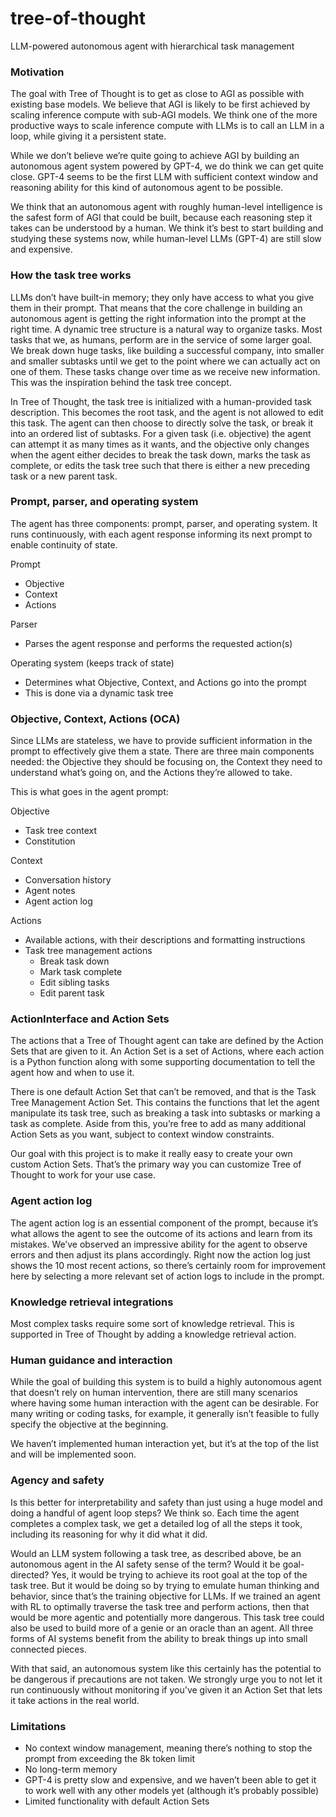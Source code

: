 # tree-of-thought
LLM-powered autonomous agent with hierarchical task management

### Motivation
The goal with Tree of Thought is to get as close to AGI as possible with existing base models. We believe that AGI is likely to be first achieved by scaling inference compute with sub-AGI models. We think one of the more productive ways to scale inference compute with LLMs is to call an LLM in a loop, while giving it a persistent state.

While we don’t believe we’re quite going to achieve AGI by building an autonomous agent system powered by GPT-4, we do think we can get quite close. GPT-4 seems to be the first LLM with sufficient context window and reasoning ability for this kind of autonomous agent to be possible.

We think that an autonomous agent with roughly human-level intelligence is the safest form of AGI that could be built, because each reasoning step it takes can be understood by a human. We think it’s best to start building and studying these systems now, while human-level LLMs (GPT-4) are still slow and expensive.

### How the task tree works
LLMs don’t have built-in memory; they only have access to what you give them in their prompt. That means that the core challenge in building an autonomous agent is getting the right information into the prompt at the right time. A dynamic tree structure is a natural way to organize tasks. Most tasks that we, as humans, perform are in the service of some larger goal. We break down huge tasks, like building a successful company, into smaller and smaller subtasks until we get to the point where we can actually act on one of them. These tasks change over time as we receive new information. This was the inspiration behind the task tree concept.

In Tree of Thought, the task tree is initialized with a human-provided task description. This becomes the root task, and the agent is not allowed to edit this task. The agent can then choose to directly solve the task, or break it into an ordered list of subtasks. For a given task (i.e. objective) the agent can attempt it as many times as it wants, and the objective only changes when the agent either decides to break the task down, marks the task as complete, or edits the task tree such that there is either a new preceding task or a new parent task.

### Prompt, parser, and operating system
The agent has three components: prompt, parser, and operating system. It runs continuously, with each agent response informing its next prompt to enable continuity of state.

Prompt
- Objective
- Context
- Actions

Parser
- Parses the agent response and performs the requested action(s)

Operating system (keeps track of state)
- Determines what Objective, Context, and Actions go into the prompt
- This is done via a dynamic task tree

### Objective, Context, Actions (OCA)
Since LLMs are stateless, we have to provide sufficient information in the prompt to effectively give them a state. There are three main components needed: the Objective they should be focusing on, the Context they need to understand what’s going on, and the Actions they’re allowed to take.

This is what goes in the agent prompt:

Objective
- Task tree context
- Constitution

Context
- Conversation history
- Agent notes
- Agent action log

Actions
- Available actions, with their descriptions and formatting instructions
- Task tree management actions
  - Break task down
  - Mark task complete
  - Edit sibling tasks
  - Edit parent task

### ActionInterface and Action Sets
The actions that a Tree of Thought agent can take are defined by the Action Sets that are given to it. An Action Set is a set of Actions, where each action is a Python function along with some supporting documentation to tell the agent how and when to use it.

There is one default Action Set that can’t be removed, and that is the Task Tree Management Action Set. This contains the functions that let the agent manipulate its task tree, such as breaking a task into subtasks or marking a task as complete. Aside from this, you’re free to add as many additional Action Sets as you want, subject to context window constraints.

Our goal with this project is to make it really easy to create your own custom Action Sets. That’s the primary way you can customize Tree of Thought to work for your use case.

### Agent action log
The agent action log is an essential component of the prompt, because it’s what allows the agent to see the outcome of its actions and learn from its mistakes. We’ve observed an impressive ability for the agent to observe errors and then adjust its plans accordingly. Right now the action log just shows the 10 most recent actions, so there’s certainly room for improvement here by selecting a more relevant set of action logs to include in the prompt.

### Knowledge retrieval integrations
Most complex tasks require some sort of knowledge retrieval. This is supported in Tree of Thought by adding a knowledge retrieval action.

### Human guidance and interaction
While the goal of building this system is to build a highly autonomous agent that doesn’t rely on human intervention, there are still many scenarios where having some human interaction with the agent can be desirable. For many writing or coding tasks, for example, it generally isn’t feasible to fully specify the objective at the beginning.

We haven’t implemented human interaction yet, but it’s at the top of the list and will be implemented soon.

### Agency and safety
Is this better for interpretability and safety than just using a huge model and doing a handful of agent loop steps? We think so. Each time the agent completes a complex task, we get a detailed log of all the steps it took, including its reasoning for why it did what it did.

Would an LLM system following a task tree, as described above, be an autonomous agent in the AI safety sense of the term? Would it be goal-directed? Yes, it would be trying to achieve its root goal at the top of the task tree. But it would be doing so by trying to emulate human thinking and behavior, since that’s the training objective for LLMs. If we trained an agent with RL to optimally traverse the task tree and perform actions, then that would be more agentic and potentially more dangerous. This task tree could also be used to build more of a genie or an oracle than an agent. All three forms of AI systems benefit from the ability to break things up into small connected pieces.

With that said, an autonomous system like this certainly has the potential to be dangerous if precautions are not taken. We strongly urge you to not let it run continuously without monitoring if you've given it an Action Set that lets it take actions in the real world.

### Limitations
- No context window management, meaning there’s nothing to stop the prompt from exceeding the 8k token limit
- No long-term memory
- GPT-4 is pretty slow and expensive, and we haven’t been able to get it to work well with any other models yet (although it’s probably possible)
- Limited functionality with default Action Sets
